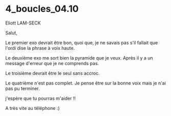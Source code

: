 # 4_boucles_04.10
Eliott LAM-SECK

Salut, 

Le premier exo devrait être bon, quoi que, je ne savais pas s'il fallait que l'ordi dise la phrase à voix haute. 

Le deuxième exo me sort bien la pyramide que je veux. Après il y a un message d'erreur que je ne comprends pas. 

Le troisième devrait être le seul sans accroc. 

Le quatrième n'est pas complet. Je pense être sur la bonne voix mais je n'ai pas pu terminer. 

j'espère que tu pourras m'aider !!

A très vite au téléphone :)
